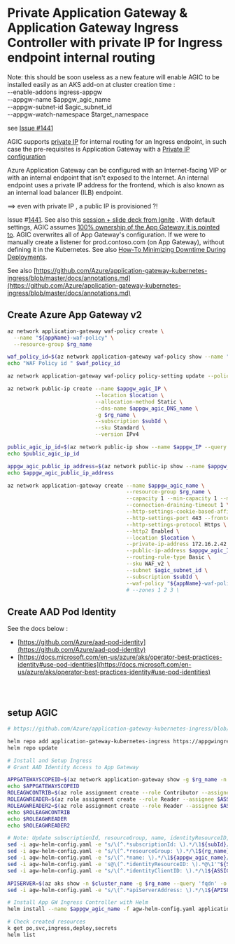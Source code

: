 # Private  Application Gateway & Application Gateway Ingress Controller with private IP for Ingress endpoint internal routing

Note: this should be soon useless as a new feature will enable AGIC to be installed easily as an AKS add-on at cluster creation time : \
    --enable-addons ingress-appgw \
    --appgw-name $appgw_agic_name \
    --appgw-subnet-id $agic_subnet_id \
    --appgw-watch-namespace $target_namespace


see [Issue #1441](https://github.com/Azure/AKS/issues/1441)



AGIC supports [private IP](https://docs.microsoft.com/en-us/azure/application-gateway/ingress-controller-private-ip) for internal routing for an Ingress endpoint, in such case the pre-requisites is Application Gateway with a [Private IP configuration](https://docs.microsoft.com/en-us/azure/application-gateway/configure-application-gateway-with-private-frontend-ip)

Azure Application Gateway can be configured with an Internet-facing VIP or with an internal endpoint that isn't exposed to the Internet. An internal endpoint uses a private IP address for the frontend, which is also known as an internal load balancer (ILB) endpoint. 

==> even with private IP , a public IP is provisioned ?!

Issue #[1441](https://github.com/Azure/AKS/issues/1441). See also this [session + slide deck from Ignite](https://myignite.techcommunity.microsoft.com/sessions/82945) .
With default settings, AGIC assumes [100% ownership of the App Gateway it is pointed to](https://github.com/Azure/application-gateway-kubernetes-ingress/blob/master/docs/setup/install-existing.md#multi-cluster--shared-app-gateway). AGIC overwrites all of App Gateway's configuration. If we were to manually create a listener for prod.contoso.com (on App Gateway), without defining it in the Kubernetes. See also [How-To Minimizing Downtime During Deployments](https://github.com/Azure/application-gateway-kubernetes-ingress/blob/master/docs/how-tos/minimize-downtime-during-deployments.md).

See also [https://github.com/Azure/application-gateway-kubernetes-ingress/blob/master/docs/annotations.md](https://github.com/Azure/application-gateway-kubernetes-ingress/blob/master/docs/annotations.md)


## Create Azure App Gateway v2
```sh
az network application-gateway waf-policy create \
  --name "${appName}-waf-policy" \
  --resource-group $rg_name

waf_policy_id=$(az network application-gateway waf-policy show --name "${appName}-waf-policy" -g $rg_name --query id -o tsv)
echo "WAF Policy id " $waf_policy_id

az network application-gateway waf-policy policy-setting update --policy-name "${appName}-waf-policy" --mode Detection --state Enabled -g  $rg_name

az network public-ip create --name $appgw_agic_IP \
                            --location $location \
                            --allocation-method Static \
                            --dns-name $appgw_agic_DNS_name \
                            -g $rg_name \
                            --subscription $subId \
                            --sku Standard \
                            --version IPv4

public_agic_ip_id=$(az network public-ip show --name $appgw_IP --query id -o tsv --subscription $subId -g $rg_name)
echo $public_agic_ip_id

appgw_agic_public_ip_address=$(az network public-ip show --name $appgw_IP --query ipAddress -o tsv --subscription $subId -g $rg_name)
echo $appgw_agic_public_ip_address

az network application-gateway create --name $appgw_agic_name \
                                      --resource-group $rg_name \
                                      --capacity 1 --min-capacity 1 --max-capacity 3  \
                                      --connection-draining-timeout 1 \
                                      --http-settings-cookie-based-affinity Enabled \
                                      --http-settings-port 443 --frontend-port 80 \
                                      --http-settings-protocol Https \
                                      --http2 Enabled \
                                      --location $location \
                                      --private-ip-address 172.16.2.42 \
                                      --public-ip-address $appgw_agic_IP \
                                      --routing-rule-type Basic \
                                      --sku WAF_v2 \
                                      --subnet $agic_subnet_id \
                                      --subscription $subId \
                                      --waf-policy "${appName}-waf-policy"
                                      # --zones 1 2 3 \

```

## Create AAD Pod Identity

See the docs below :
- [https://github.com/Azure/aad-pod-identity](https://github.com/Azure/aad-pod-identity)
- [https://docs.microsoft.com/en-us/azure/aks/operator-best-practices-identity#use-pod-identities](https://docs.microsoft.com/en-us/azure/aks/operator-best-practices-identity#use-pod-identities)

```sh




```

## setup AGIC 
```sh
# https://github.com/Azure/application-gateway-kubernetes-ingress/blob/master/docs/setup/install-new.md

helm repo add application-gateway-kubernetes-ingress https://appgwingress.blob.core.windows.net/ingress-azure-helm-package/
helm repo update

# Install and Setup Ingress
# Grant AAD Identity Access to App Gateway

APPGATEWAYSCOPEID=$(az network application-gateway show -g $rg_name -n $appgw_agic_name | jq .id | tr -d '"')
echo $APPGATEWAYSCOPEID
ROLEAGWCONTRIB=$(az role assignment create --role Contributor --assignee $ASSIGNEEID --scope $APPGATEWAYSCOPEID)
ROLEAGWREADER=$(az role assignment create --role Reader --assignee $ASSIGNEEID --scope "/subscriptions/${subId}/resourcegroups/${rg_name}")
ROLEAGWREADER2=$(az role assignment create --role Reader --assignee $ASSIGNEEID --scope $APPGATEWAYSCOPEID)
echo $ROLEAGWCONTRIB
echo $ROLEAGWREADER
echo $ROLEAGWREADER2

# Note: Update subscriptionId, resourceGroup, name, identityResourceID, identityClientID and apiServerAddress in agw-helm-config.yaml file with the following.
sed -i agw-helm-config.yaml -e "s/\(^.*subscriptionId: \).*/\1${subId}/gI"
sed -i agw-helm-config.yaml -e "s/\(^.*resourceGroup: \).*/\1${rg_name}/gI"
sed -i agw-helm-config.yaml -e "s/\(^.*name: \).*/\1${appgw_agic_name}/gI"
sed -i agw-helm-config.yaml -e 's@\(^.*identityResourceID: \).*@\1'"${SCOPEID}"'@gI'
sed -i agw-helm-config.yaml -e "s/\(^.*identityClientID: \).*/\1${ASSIGNEEID}/gI"

APISERVER=$(az aks show -n $cluster_name -g $rg_name --query 'fqdn' -o tsv)
sed -i agw-helm-config.yaml -e "s/\(^.*apiServerAddress: \).*/\1${APISERVER}/gI"

# Install App GW Ingress Controller with Helm
helm install --name $appgw_agic_name -f agw-helm-config.yaml application-gateway-kubernetes-ingress/ingress-azure

# Check created resources
k get po,svc,ingress,deploy,secrets
helm list

```